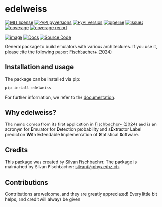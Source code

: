 # edelweiss

[![MIT license](https://img.shields.io/badge/License-MIT-blue.svg)](https://lbesson.mit-license.org/)
[![PyPI pyversions](https://img.shields.io/pypi/pyversions/edelweiss.svg)](https://pypi.python.org/pypi/edelweiss/)
[![PyPI version](https://badge.fury.io/py/edelweiss.svg)](https://badge.fury.io/py/edelweiss)
[![pipeline](https://gitlab.com/cosmology-ethz/edelweiss/badges/main/pipeline.svg)](https://gitlab.com/cosmology-ethz/edelweiss/-/pipelines)
[![issues](https://img.shields.io/gitlab/issues/open/cosmology-ethz%2Fedelweiss)](https://gitlab.com/cosmology-ethz/edelweiss/-/issues)
[![coverage](https://gitlab.com/cosmology-ethz/edelweiss/badges/main/coverage.svg)](https://gitlab.com/cosmology-ethz/edelweiss)
<a href="https://cosmo-docs.phys.ethz.ch/edelweiss/htmlcov/index.html">
  <img src="https://img.shields.io/badge/coverage_report-green"
    alt="coverage report"/>
</a>

[![image](https://img.shields.io/badge/arXiv-2412.08701-B31B1B.svg?logo=arxiv&style=flat)](https://arxiv.org/abs/2412.08701)
[![Docs](https://badgen.net/badge/icon/Documentation?icon=https://cdn.jsdelivr.net/npm/simple-icons@v13/icons/gitbook.svg&label)](https://cosmo-docs.phys.ethz.ch/edelweiss/)
[![Source Code](https://badgen.net/badge/icon/Source%20Code?icon=gitlab&label)](https://gitlab.com/cosmology-ethz/edelweiss/)

General package to build emulators with various architectures. If you
use it, please cite the following paper:
[Fischbacher+ (2024)](https://arxiv.org/abs/2412.08701)

## Installation and usage

The package can be installed via pip:
```bash
pip install edelweiss
```
For further information, we refer to the [documentation](http://cosmo-docs.phys.ethz.ch/edelweiss).

## Why edelweiss?
The name comes from its first application in [Fischbacher+ (2024)](https://arxiv.org/abs/2412.08701) and is an acronym
for **E**mulator for **D**etection probability and s**E**xtractor
**L**abel prediction **W**ith **E**xtendable **I**mplementation of
**S**tatistical **S**oftware.

## Credits
This package was created by Silvan Fischbacher.
The package is maintained by Silvan Fischbacher: silvanf@phys.ethz.ch.

## Contributions
Contributions are welcome, and they are greatly appreciated! Every
little bit helps, and credit will always be given.

